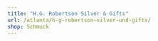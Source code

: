 ```yaml
---
title: "H.G. Robertson Silver & Gifts"
url: /atlanta/h-g-robertson-silver-und-gifts/
shop: Schmuck
---
```

